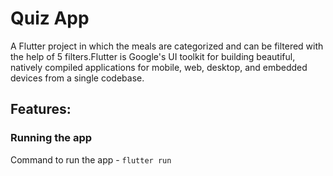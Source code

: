 # Quiz App

A Flutter project in which the meals are categorized and can be filtered with the help of 5 filters.Flutter is Google's UI toolkit for building beautiful, natively compiled applications for mobile, web, desktop, and embedded devices from a single codebase.

## Features:



### Running the app

Command to run the app - `flutter run`


